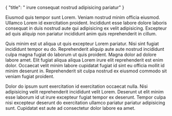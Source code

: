 {
  "title": " irure consequat nostrud adipisicing pariatur"
}

Eiusmod quis tempor sunt Lorem. Veniam nostrud minim officia eiusmod. Ullamco Lorem id exercitation proident. Incididunt esse labore dolore laboris consequat in duis nostrud aute qui adipisicing ex velit adipisicing. Excepteur ad quis aliquip non pariatur incididunt anim quis reprehenderit in cillum.

Quis minim est ut aliqua ut quis excepteur Lorem pariatur. Nisi sint fugiat incididunt tempor eu do. Reprehenderit aliquip aute aute nostrud incididunt culpa magna fugiat do laborum ut quis proident. Magna dolor ad dolore labore amet. Elit fugiat aliqua aliqua Lorem irure elit reprehenderit est enim dolor. Occaecat velit minim labore cupidatat fugiat id sint eu officia mollit id minim deserunt in. Reprehenderit sit culpa nostrud ex eiusmod commodo sit veniam fugiat proident.

Dolor do ipsum sunt exercitation id exercitation occaecat nulla. Nisi adipisicing velit reprehenderit incididunt velit Lorem. Deserunt ut elit minim esse laborum id ut irure excepteur fugiat tempor ex deserunt. Tempor culpa nisi excepteur deserunt do exercitation ullamco pariatur pariatur adipisicing sunt. Cupidatat est aute ad consectetur dolor labore ea amet.